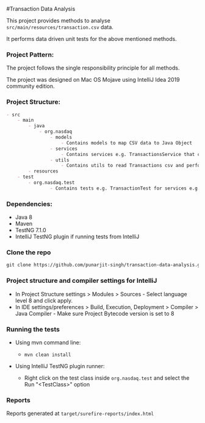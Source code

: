 #Transaction Data Analysis

This project provides methods to analyse ```src/main/resources/transaction.csv``` data.

It performs data driven unit tests for the above mentioned methods.

### Project Pattern:

The project follows the single responsibility principle for all methods.

The project was designed on Mac OS Mojave using IntelliJ Idea 2019 community edition.

### Project Structure:

```markdown
- src
    - main
        - java
            - org.nasdaq
                - models
                    - Contains models to map CSV data to Java Object
                - services
                    - Contains services e.g. TransactionsService that contain the required methods
                - utils
                    - Contains utils to read Transactions csv and perform calculations 
        - resources
    - test  
        - org.nasdaq.test   
                - Contains tests e.g. TransactionTest for services e.g. TransactionsService
```

### Dependencies:
* Java 8
* Maven
* TestNG 7.1.0
* IntelliJ TestNG plugin if running tests from IntelliJ

### Clone the repo
```markdown
git clone https://github.com/punarjit-singh/transaction-data-analysis.git
```

### Project structure and compiler settings for IntelliJ
* In Project Structure settings > Modules > Sources - Select language level 8 and click apply.
* In IDE settings/preferences > Build, Execution, Deployment > Compiler > Java Compiler - Make sure Project Bytecode version is set to 8

### Running the tests

* Using mvn command line:
  * ```mvn clean install```
  
* Using IntelliJ TestNG plugin runner:
  * Right click on the test class inside ```org.nasdaq.test``` and select the Run "\<TestClass>" option
  
### Reports
Reports generated at ```target/surefire-reports/index.html```